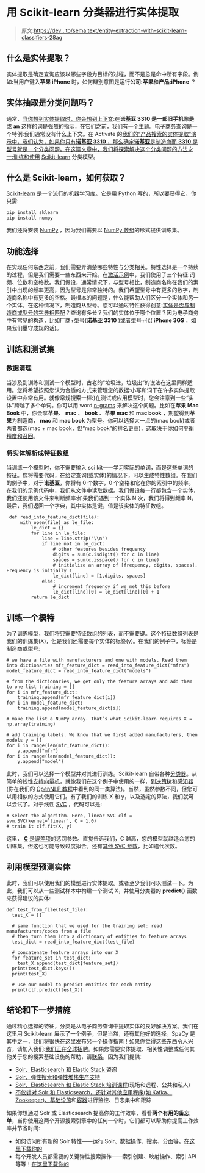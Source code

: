 # 用 Scikit-learn 分类器进行实体提取

> 原文:[https://dev . to/sema text/entity-extraction-with-scikit-learn-classifiers-28ag](https://dev.to/sematext/entity-extraction-with-scikit-learn-classifiers-28ag)

## [](#what-is-entity-extraction)什么是实体提取？

实体提取是确定查询应该以哪些字段为目标的过程，而不是总是命中所有字段。例如:当用户键入**苹果 iPhone** 时，如何辨别意图是运行**公司:苹果**和**产品:iPhone** ？

## [](#is-entity-extraction-a-classification-problem)实体抽取是分类问题吗？

通常，[当你想到实体提取时，你会想到上下文](https://sematext.com/blog/entity-extraction-opennlp-tutorial/):在**诺基亚 3310 是一部旧手机**像**是**或 **an** 这样的词是强烈的指示，在它们之前，我们有一个主题。电子商务查询是一个特例:我们通常没有什么上下文。在 Activate 的[我们的“产品搜索的实体提取”演示中，我们认为，如果你只有**诺基亚 3310** ，那么确定**诺基亚**是制造商而 **3310** 是型号就是一个分类问题。在这篇文章中，我们将探索解决这个分类问题的方法之一:训练和使用](https://www.slideshare.net/sematext/entity-extraction-for-product-search) [Scikit-learn](https://scikit-learn.org) 分类模型。

## [](#whats-scikitlearn-and-how-can-i-get-it)什么是 Scikit-learn，如何获取？

[Scikit-learn](https://scikit-learn.org) 是一个流行的机器学习库。它是用 Python 写的，所以要获得它，你只需:

```
pip install sklearn
pip install numpy 
```

我们还将安装 [NumPy](https://docs.scipy.org/doc/numpy/index.html) ，因为我们需要以 [NumPy 数组](https://docs.scipy.org/doc/numpy/reference/generated/numpy.array.html)的形式提供训练集。

## [](#feature-selection)功能选择

在实现任何东西之前，我们需要弄清楚哪些特性与分类相关。特性选择是一个持续的过程，但是我们需要一些东西来开始。在[激活示例](https://github.com/sematext/activate/tree/master/sklearn)中，我们使用了三个特征:词频、位数和空格数。我们假设，通常情况下，与型号相比，制造商名称在我们的索引中出现的频率更高，因为型号是非常独特的。我们希望型号中有更多的数字，制造商名称中有更多的空格。最根本的问题是，什么能帮助人们区分一个实体和另一个实体。在这种情况下，制造商从型号。您可以通过特性获得创意:[实体是否与制造商或型号的字典相匹配](https://sematext.com/blog/using-solr-tag-text/)？查询有多长？我们的实体位于哪个位置？因为电子商务中有常见的构造，比如厂商+型号(**诺基亚 3310** )或者型号+代( **iPhone 3GS** ，如果我们墨守成规的话)。

## [](#training-and-test-sets)训练和测试集

### [](#data-cleanup)数据清理

当涉及到训练和测试一个模型时，古老的“垃圾进，垃圾出”的说法在这里同样适用。您将希望按照您认为合适的方式来管理您的数据:小写和词干在许多实体提取设置中非常有用。就像常规搜索一样:)在测试或应用模型时，您会注意到一些“实体”跨越了多个单词。你可以用 word [n-grams](https://en.wikipedia.org/wiki/N-gram) 来解决这个问题。比如在**苹果 Mac Book** 中，你会拿**苹果**、 **mac** 、 **book** 、**苹果 mac** 和 **mac book** ，期望得到**苹果**为制造商， **mac** 和 **mac book** 为型号。你可以选择大一点的(mac book)或者两者都选(mac + mac book，但“mac book”的排名更高)，这取决于你如何平衡[精度和召回](https://en.wikipedia.org/wiki/Precision_and_recall)。

### [](#parsing-entities-into-feature-arrays)将实体解析成特征数组

当训练一个模型时，你不需要输入 sci kit——学习实际的单词，而是这些单词的特征。您将需要代码，在给定查询(或实体)的情况下，可以生成特性数组。在我们的例子中，对于**诺基亚**，你将有 0 个数字，0 个空格和它在你的索引中的频率。在我们的示例代码中，我们从文件中读取数据。我们假设每一行都包含一个实体，我们还使用该文件来判断频率:如果我们遇到一个实体 N 次，我们将得到频率 N。最后，我们返回一个字典，其中实体是键，值是该实体的特征数组。

```
 def read_into_feature_dict(file):
     with open(file) as le_file:
         le_dict = {}
         for line in le_file:
             line = line.strip("\\n")
             if line not in le_dict:
                 # other features besides frequency
                 digits = sum(c.isdigit() for c in line)
                 spaces = sum(c.isspace() for c in line)
                 # initialize an array of [frequency, digits, spaces]. Frequency is initially 1
                 le_dict[line] = [1,digits, spaces]
             else:
                 # increment frequency if we met this before
                 le_dict[line][0] = le_dict[line][0] + 1
         return le_dict 
```

## [](#training-a-model)训练一个模特

为了训练模型，我们将只需要特征数组的列表，而不需要键。这个特征数组列表是我们的训练集(X)，但是我们还需要每个实体的标签(y)。在我们的例子中，标签是制造商或型号:

```
# we have a file with manufacturers and one with models. Read them into dictionaries mfr_feature_dict = read_into_feature_dict("mfrs")
model_feature_dict = read_into_feature_dict("models")

# from the dictionaries, we get only the feature arrays and add them to one list training = []
for i in mfr_feature_dict:
    training.append(mfr_feature_dict[i])
for i in model_feature_dict:
    training.append(model_feature_dict[i])

# make the list a NumPy array. That’s what Scikit-learn requires X = np.array(training)

# add training labels. We know that we first added manufacturers, then models y = []
for i in range(len(mfr_feature_dict)):
    y.append("mfr")
for i in range(len(model_feature_dict)):
    y.append("model") 
```

此时，我们可以选择一个模型并对其进行训练。Scikit-learn 自带各种[分类器](https://scikit-learn.org/stable/supervised_learning.html)。从简单的线性[支持向量机](https://scikit-learn.org/stable/modules/svm.html#classification)，就像我们在这个例子中使用的一样，到[决策树](https://scikit-learn.org/stable/modules/tree.html#classification)和[感知器](https://scikit-learn.org/stable/modules/neural_networks_supervised.html#classification)(你在我们的 [OpenNLP 教程](https://sematext.com/blog/entity-extraction-opennlp-tutorial/)中看到的同一类算法)。当然，虽然参数不同，但您可以用相似的方式使用它们。有了我们的训练 X 和 y，以及选定的算法，我们就可以尝试了。对于线性 [SVC](https://en.wikipedia.org/wiki/Support-vector_machine#Support-vector_clustering_(SVC)) ，代码可以是:

```
# select the algorithm. Here, linear SVC clf = svm.SVC(kernel='linear', C = 1.0)
# train it clf.fit(X, y) 
```

这里， **[C](https://medium.com/all-things-ai/in-depth-parameter-tuning-for-svc-758215394769)** [是误差项](https://medium.com/all-things-ai/in-depth-parameter-tuning-for-svc-758215394769)的惩罚参数。直觉告诉我们，C 越高，您的模型就越适合您的训练集，但这也可能导致过度拟合。还有[其他 SVC 参数](https://scikit-learn.org/stable/modules/generated/sklearn.svm.SVC.html#sklearn.svm.SVC)，比如迭代次数。

## [](#using-the-model-to-predict-entities)利用模型预测实体

此时，我们可以使用我们的模型进行实体提取。或者至少我们可以测试一下。为此，我们可以从一些测试样本中构建一个测试 X，并使用分类器的 **predict()** 函数来获得建议的实体:

```
def test_from_file(test_file):
  test_X = []

  # same function that we used for the training set: read manufacturers/codes from a file
  # then turn them into a dictionary of entities to feature arrays
  test_dict = read_into_feature_dict(test_file)

  # concatenate feature arrays into our X
  for feature_set in test_dict:
    test_X.append(test_dict[feature_set])
  print(test_dict.keys())
  print(test_X)

  # use our model to predict entities for each entity
  print(clf.predict(test_X)) 
```

## [](#conclusions-and-next-steps)结论和下一步措施

通过精心选择的特征，分类是从电子商务查询中提取实体的良好解决方案。我们在这里用 Scikit-learn 展示了一个例子，但是当然，还有其他好的选择。SpaCy 是其中之一，我们将很快在这里发布另一个操作指南！如果你觉得这些东西令人兴奋，请加入我们:[我们正在全球招聘](https://sematext.com/jobs/)。如果您需要实体提取、相关性调整或任何其他关于您的搜索基础设施的帮助，请[联系](https://sematext.com/contact/)，因为我们提供:

*   [Solr、Elasticsearch 和 Elastic Stack 咨询](https://sematext.com/consulting/)
*   [Solr、弹性搜索和弹性堆栈生产支持](https://sematext.com/support/)
*   [Solr、Elasticsearch 和 Elastic Stack 培训课程](https://sematext.com/training/)(现场和远程、公共和私人)
*   [不仅针对 Solr 和 Elasticsearch，还针对其他应用程序(如 Kafka、Zookeeper)、](https://sematext.com/cloud/)[基础设施](https://sematext.com/spm)和[容器](https://sematext.com/docker)进行监控、日志集中和跟踪

如果你想通过 Solr 或 Elasticsearch 提高你的工作效率，看看**两个有用的备忘单**，当你使用这两个开源搜索引擎中的任何一个时，它们都可以帮助你提高工作效率并节省时间:

*   如何访问所有新的 Solr 特性——运行 Solr、数据操作、搜索、分面等。[在这里下载你的](https://sematext.com/solr-cheat-sheet/?utm_medium=blogpost&utm_source=blogpost&utm_campaign=scikit-learn-classifiers-blogpost&utm_content=blog-solr-cheat-sheet)
*   每个开发人员都需要的关键弹性搜索操作——索引创建、映射操作、索引 API 等等！[在这里下载你的](https://sematext.com/elasticsearch-developer-cheat-sheet/?utm_medium=blogpost&utm_source=blogpost&utm_campaign=scikit-learn-classifiers-blogpost&utm_content=blog-elasticsearch-developer-cheatsheet)